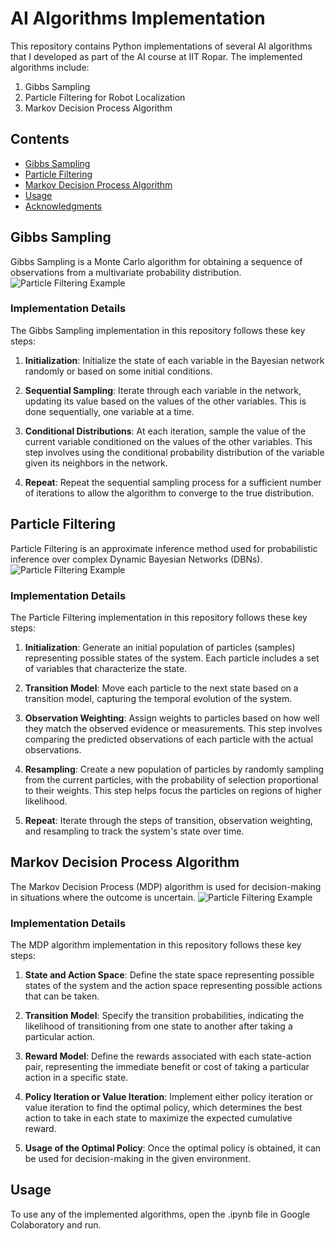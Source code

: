 # AI Algorithms Implementation

This repository contains Python implementations of several AI algorithms that I developed as part of the AI course at IIT Ropar. The implemented algorithms include:

1. Gibbs Sampling
2. Particle Filtering for Robot Localization
3. Markov Decision Process Algorithm

## Contents

- [Gibbs Sampling](#gibbs-sampling)
- [Particle Filtering](#particle-filtering)
- [Markov Decision Process Algorithm](#markov-decision-process-algorithm)
- [Usage](#usage)
- [Acknowledgments](#acknowledgments)

## Gibbs Sampling

Gibbs Sampling is a Monte Carlo algorithm for obtaining a sequence of observations from a multivariate probability distribution.
![Particle Filtering Example](/images/particle_filtering_example.png)


### Implementation Details

The Gibbs Sampling implementation  in this repository follows these key steps:

1. **Initialization**: Initialize the state of each variable in the Bayesian network randomly or based on some initial conditions.

2. **Sequential Sampling**: Iterate through each variable in the network, updating its value based on the values of the other variables. This is done sequentially, one variable at a time.

3. **Conditional Distributions**: At each iteration, sample the value of the current variable conditioned on the values of the other variables. This step involves using the conditional probability distribution of the variable given its neighbors in the network.

4. **Repeat**: Repeat the sequential sampling process for a sufficient number of iterations to allow the algorithm to converge to the true distribution.

## Particle Filtering

Particle Filtering is an approximate inference method used for probabilistic inference over complex Dynamic Bayesian Networks (DBNs).
![Particle Filtering Example](/images/particle_filtering_example.png)


### Implementation Details

The Particle Filtering implementation  in this repository follows these key steps:

1. **Initialization**: Generate an initial population of particles (samples) representing possible states of the system. Each particle includes a set of variables that characterize the state.

2. **Transition Model**: Move each particle to the next state based on a transition model, capturing the temporal evolution of the system.

3. **Observation Weighting**: Assign weights to particles based on how well they match the observed evidence or measurements. This step involves comparing the predicted observations of each particle with the actual observations.

4. **Resampling**: Create a new population of particles by randomly sampling from the current particles, with the probability of selection proportional to their weights. This step helps focus the particles on regions of higher likelihood.

5. **Repeat**: Iterate through the steps of transition, observation weighting, and resampling to track the system's state over time.


## Markov Decision Process Algorithm

The Markov Decision Process (MDP) algorithm is used for decision-making in situations where the outcome is uncertain.
![Particle Filtering Example](/images/particle_filtering_example.png)


### Implementation Details


The MDP algorithm implementation  in this repository follows these key steps:

1. **State and Action Space**: Define the state space representing possible states of the system and the action space representing possible actions that can be taken.

2. **Transition Model**: Specify the transition probabilities, indicating the likelihood of transitioning from one state to another after taking a particular action.

3. **Reward Model**: Define the rewards associated with each state-action pair, representing the immediate benefit or cost of taking a particular action in a specific state.

4. **Policy Iteration or Value Iteration**: Implement either policy iteration or value iteration to find the optimal policy, which determines the best action to take in each state to maximize the expected cumulative reward.

5. **Usage of the Optimal Policy**: Once the optimal policy is obtained, it can be used for decision-making in the given environment.


## Usage

To use any of the implemented algorithms, open the .ipynb file in Google Colaboratory and run.


